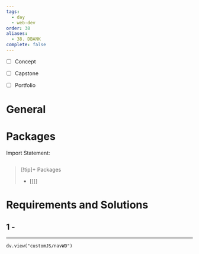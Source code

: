 ```yaml
---
tags:
  - day
  - web-dev
order: 38
aliases:
  - 38. DBANK
complete: false
---
```

- [ ] Concept
- [ ] Capstone
- [ ] Portfolio


# General


# Packages
Import Statement:
```js

```


> [!tip]+ Packages
> - [[]]


# Requirements and Solutions
## 1 -  

<hr />

```dataviewjs
dv.view("customJS/navWD")
```